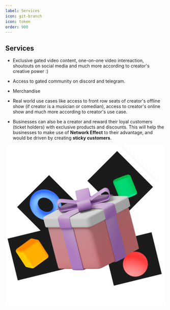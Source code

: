 ```yaml
---
label: Services
icon: git-branch
icon: token 
order: 900
---
```


## Services
  
  - Exclusive gated video content, one-on-one video intereaction, shoutouts on social media and much more according to creator's creative power :)

  - Access to gated community on discord and telegram.
  
  - Merchandise
  
  - Real world use cases like access to front row seats of creator's offline show (if creator is a musician or comedian), access to creator's online show and much more according to creator's use case. 
  
  - Businesses can also be a creator and reward their loyal customers (ticket holders) with exclusive products and discounts. This will help the businesses to make use of **Network Effect** to their advantage, and would be driven by creating **sticky customers**.

![](../../assets/premium.svg)

